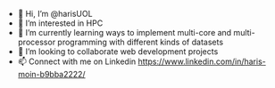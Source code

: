 - 👋 Hi, I’m @harisUOL
- 👀 I’m interested in HPC 
- 🌱 I’m currently learning ways to implement multi-core and multi-processor programming with different kinds of datasets 
- 💞️ I’m looking to collaborate web development projects
- 📫 Connect with me on Linkedin <link>https://www.linkedin.com/in/haris-moin-b9bba2222/</link>
<!---
harisUOL/harisUOL is a ✨ special ✨ repository because its `README.md` (this file) appears on your GitHub profile.
You can click the Preview link to take a look at your changes.
--->
